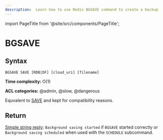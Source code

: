 ```yaml
---
description:  Learn how to use Redis BGSAVE command to create a backup of the database in background.
---
```


import PageTitle from '@site/src/components/PageTitle';

# BGSAVE

<PageTitle title="Redis BGSAVE Command (Documentation) | Dragonfly" />

## Syntax

    BGSAVE SAVE [RDB|DF] [cloud_uri] [filename]

**Time complexity:** O(1)

**ACL categories:** @admin, @slow, @dangerous

Equvalent to [SAVE](../server-management/save) and kept for compatibility reasons.


[tp]: https://redis.io/topics/persistence

## Return

[Simple string reply](https://redis.io/docs/latest/develop/reference/protocol-spec/#simple-strings): `Background saving started` if `BGSAVE` started correctly or `Background saving scheduled` when used with the `SCHEDULE` subcommand. 

